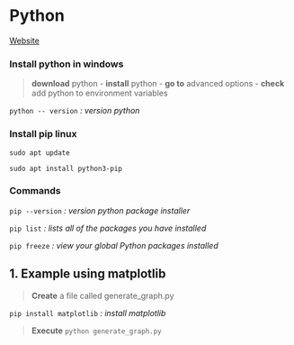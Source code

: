 # Python
[Website](https://www.python.org/)

### Install python in windows

>**download** python -  **install** python - **go to** advanced options - **check** add python to environment variables

`python -- version` *: version python*

 ### Install pip  linux

`sudo apt update`

`sudo apt install python3-pip`
 
### Commands

`pip --version` *: version python package installer*

`pip list`  *: lists all of the packages you have installed*

`pip freeze` *: view your global Python packages installed*


## 1. Example using matplotlib 
>**Create** a file called generate_graph.py

`pip install matplotlib` *: install matplotlib*

>**Execute**
`python generate_graph.py`

